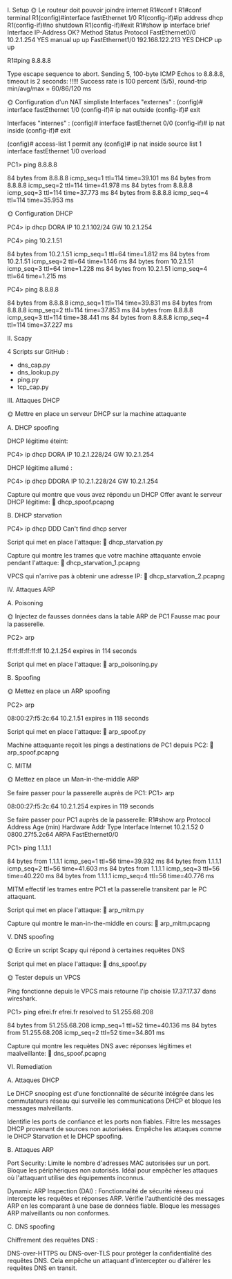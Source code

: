 I. Setup
🌞 Le routeur doit pouvoir joindre internet
R1#conf t
R1#conf terminal
R1(config)#interface fastEthernet 1/0
R1(config-if)#ip address dhcp
R1(config-if)#no shutdown
R1(config-if)#exit
R1#show ip interface brief
Interface                  IP-Address      OK? Method Status                                                                                Protocol
FastEthernet0/0            10.2.1.254      YES manual up                                                                                    up
FastEthernet1/0            192.168.122.213 YES DHCP   up                                                                                    up

R1#ping 8.8.8.8

Type escape sequence to abort.
Sending 5, 100-byte ICMP Echos to 8.8.8.8, timeout is 2 seconds:
!!!!!
Success rate is 100 percent (5/5), round-trip min/avg/max = 60/86/120 ms

🌞 Configuration d'un NAT simpliste
Interfaces "externes" :
(config)# interface fastEthernet 1/0
(config-if)# ip nat outside
(config-if)# exit

Interfaces "internes" :
(config)# interface fastEthernet 0/0
(config-if)# ip nat inside
(config-if)# exit

(config)# access-list 1 permit any
(config)# ip nat inside source list 1 interface fastEthernet 1/0 overload

PC1> ping 8.8.8.8

84 bytes from 8.8.8.8 icmp_seq=1 ttl=114 time=39.101 ms
84 bytes from 8.8.8.8 icmp_seq=2 ttl=114 time=41.978 ms
84 bytes from 8.8.8.8 icmp_seq=3 ttl=114 time=37.773 ms
84 bytes from 8.8.8.8 icmp_seq=4 ttl=114 time=35.953 ms

🌞 Configuration DHCP

PC4> ip dhcp
DORA IP 10.2.1.102/24 GW 10.2.1.254

PC4> ping 10.2.1.51

84 bytes from 10.2.1.51 icmp_seq=1 ttl=64 time=1.812 ms
84 bytes from 10.2.1.51 icmp_seq=2 ttl=64 time=1.146 ms
84 bytes from 10.2.1.51 icmp_seq=3 ttl=64 time=1.228 ms
84 bytes from 10.2.1.51 icmp_seq=4 ttl=64 time=1.215 ms

PC4> ping 8.8.8.8

84 bytes from 8.8.8.8 icmp_seq=1 ttl=114 time=39.831 ms
84 bytes from 8.8.8.8 icmp_seq=2 ttl=114 time=37.853 ms
84 bytes from 8.8.8.8 icmp_seq=3 ttl=114 time=38.441 ms
84 bytes from 8.8.8.8 icmp_seq=4 ttl=114 time=37.227 ms

II. Scapy

4 Scripts sur GitHub :
- dns_cap.py
- dns_lookup.py
- ping.py
- tcp_cap.py

III. Attaques DHCP

🌞 Mettre en place un serveur DHCP sur la machine attaquante

A. DHCP spoofing

DHCP légitime éteint:

PC4> ip dhcp
DORA IP 10.2.1.228/24 GW 10.2.1.254

DHCP légitime allumé :

PC4> ip dhcp
DDORA IP 10.2.1.228/24 GW 10.2.1.254

Capture qui montre que vous avez répondu un DHCP Offer avant le serveur DHCP légitime:
🦈 dhcp_spoof.pcapng

B. DHCP starvation

PC4> ip dhcp
DDD
Can't find dhcp server

Script qui met en place l'attaque:
📜 dhcp_starvation.py

Capture qui montre les trames que votre machine attaquante envoie pendant l'attaque:
🦈 dhcp_starvation_1.pcapng

VPCS qui n'arrive pas à obtenir une adresse IP:
🦈 dhcp_starvation_2.pcapng

IV. Attaques ARP

A. Poisoning

🌞 Injectez de fausses données dans la table ARP de PC1
Fausse mac pour la passerelle.

PC2> arp

ff:ff:ff:ff:ff:ff  10.2.1.254 expires in 114 seconds

Script qui met en place l'attaque:
📜 arp_poisoning.py

B. Spoofing

🌞 Mettez en place un ARP spoofing

PC2> arp

08:00:27:f5:2c:64  10.2.1.51 expires in 118 seconds

Script qui met en place l'attaque:
📜 arp_spoof.py

Machine attaquante reçoit les pings a destinations de PC1 depuis PC2:
🦈 arp_spoof.pcapng

C. MITM

🌞 Mettez en place un Man-in-the-middle ARP

Se faire passer pour la passerelle auprès de PC1:
PC1> arp

08:00:27:f5:2c:64  10.2.1.254 expires in 119 seconds

Se faire passer pour PC1 auprès de la passerelle:
R1#show arp
Protocol  Address          Age (min)  Hardware Addr   Type   Interface
Internet  10.2.1.52               0   0800.27f5.2c64  ARPA   FastEthernet0/0

PC1> ping 1.1.1.1

84 bytes from 1.1.1.1 icmp_seq=1 ttl=56 time=39.932 ms
84 bytes from 1.1.1.1 icmp_seq=2 ttl=56 time=41.603 ms
84 bytes from 1.1.1.1 icmp_seq=3 ttl=56 time=40.220 ms
84 bytes from 1.1.1.1 icmp_seq=4 ttl=56 time=40.776 ms

MITM effectif les trames entre PC1 et la passerelle transitent par le PC attaquant.

Script qui met en place l'attaque:
📜 arp_mitm.py

Capture qui montre le man-in-the-middle en cours:
🦈 arp_mitm.pcapng

V. DNS spoofing

🌞 Ecrire un script Scapy qui répond à certaines requêtes DNS

Script qui met en place l'attaque:
📜 dns_spoof.py

🌞 Tester depuis un VPCS

Ping fonctionne depuis le VPCS mais retourne l'ip choisie 17.37.17.37 dans wireshark.

PC1> ping efrei.fr
efrei.fr resolved to 51.255.68.208

84 bytes from 51.255.68.208 icmp_seq=1 ttl=52 time=40.136 ms
84 bytes from 51.255.68.208 icmp_seq=2 ttl=52 time=34.801 ms

Capture qui montre les requètes DNS avec réponses légitimes et maalveillante:
🦈 dns_spoof.pcapng

VI. Remediation

A. Attaques DHCP

Le DHCP snooping est d'une fonctionnalité de sécurité intégrée dans les commutateurs réseau qui surveille les communications DHCP et bloque les messages malveillants.

Identifie les ports de confiance et les ports non fiables.
Filtre les messages DHCP provenant de sources non autorisées.
Empêche les attaques comme le DHCP Starvation et le DHCP spoofing.

B. Attaques ARP

Port Security:
Limite le nombre d'adresses MAC autorisées sur un port.
Bloque les périphériques non autorisés.
Idéal pour empêcher les attaques où l'attaquant utilise des équipements inconnus.

Dynamic ARP Inspection (DAI) :
Fonctionnalité de sécurité réseau qui intercepte les requêtes et réponses ARP.
Vérifie l'authenticité des messages ARP en les comparant à une base de données fiable.
Bloque les messages ARP malveillants ou non conformes.

C. DNS spoofing

Chiffrement des requêtes DNS :

DNS-over-HTTPS ou DNS-over-TLS pour protéger la confidentialité des requêtes DNS.
Cela empêche un attaquant d’intercepter ou d’altérer les requêtes DNS en transit.

